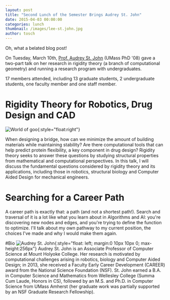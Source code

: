 ```yaml
---
layout: post
title: "Second Lunch of the Semester Brings Audrey St. John"
date: 2015-04-03 00:00:00
categories: lunch
thumbnail: /images/lee-st.john.jpg
author: tosch
---
```


Oh, what a belated blog post!

On Tuesday, March 10th, [Prof. Audrey St. John](http://minerva.cs.mtholyoke.edu/) (UMass PhD '08) gave a two-part talk on her research in rigidity theory (a branch of computational geometry) and running a research program with undergraduates.

17 members attended, including 13 graduate students, 2 undergraduate students, one faculty member and one staff member.

# Rigidity Theory for Robotics, Drug Design and CAD
![World of goo](/images/bridge.png){:style="float:right"}

When designing a bridge, how can we minimize the amount of building materials while maintaining stability? Are there computational tools that can help predict protein flexibility, a key component in drug design? Rigidity theory seeks to answer these questions by studying structural properties from mathematical and computational perspectives. In this talk, I will discuss the fundamental questions considered by rigidity theory and its applications, including those in robotics, structural biology and Computer Aided Design for mechanical engineers.


# Searching for a Career Path

 A career path is exactly that: a path (and not a shortest path!). Search and traversal of it is a lot like what you learn about in Algorithms and AI: you're discovering new nodes and edges, and you're trying to define the function to optimize. I'll talk about my own pathway to my current position, the choices I've made and why I would make them again.

#Bio
![Audrey St. John](/images/lee-st.john.jpg){:style="float: left; margin:0 10px 10px 0; max-height:256px"}
Audrey St. John is an Associate Professor of Computer Science at Mount Holyoke College. Her research is motivated by computational challenges arising in robotics, biology and Computer Aided Design; in 2013, she received a Faculty Early Career Development (CAREER) award from the National Science Foundation (NSF). St. John earned a B.A. in Computer Science and Mathematics from Wellesley College (Summa Cum Laude, Honors in CS), followed by an M.S. and Ph.D. in Computer Science from UMass Amherst (her graduate work was partially supported by an NSF Graduate Research Fellowship). 